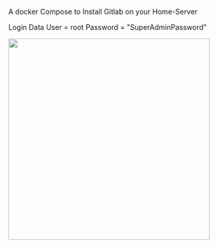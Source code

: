 A docker Compose to Install Gitlab on your Home-Server

Login Data
User = root
Password = "SuperAdminPassword"

<img src="https://github.com/Gerald-Ha/Gitlab-Docker/assets/53166232/147cc192-1a25-4c43-8441-736edc3f3813" width="400" height="auto">
